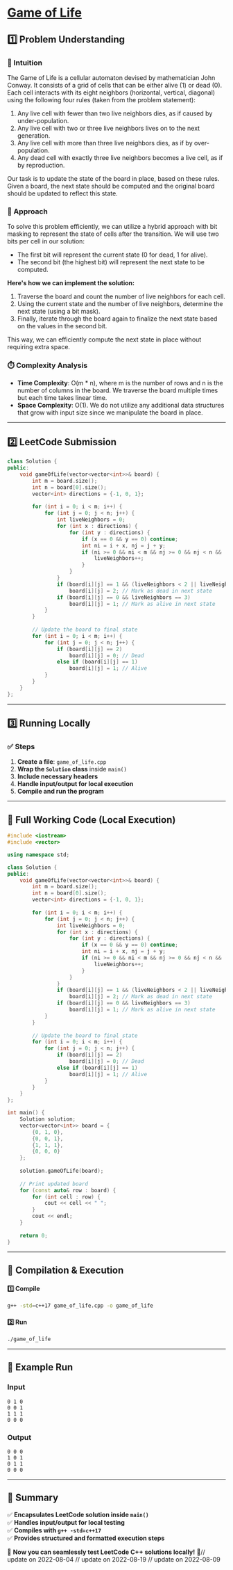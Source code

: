 # **[Game of Life](https://leetcode.com/problems/game-of-life/description/)**  

## **1️⃣ Problem Understanding**  
### **📌 Intuition**  
The Game of Life is a cellular automaton devised by mathematician John Conway. It consists of a grid of cells that can be either alive (1) or dead (0). Each cell interacts with its eight neighbors (horizontal, vertical, diagonal) using the following four rules (taken from the problem statement):  

1. Any live cell with fewer than two live neighbors dies, as if caused by under-population.
2. Any live cell with two or three live neighbors lives on to the next generation.
3. Any live cell with more than three live neighbors dies, as if by over-population.
4. Any dead cell with exactly three live neighbors becomes a live cell, as if by reproduction.

Our task is to update the state of the board in place, based on these rules. Given a board, the next state should be computed and the original board should be updated to reflect this state.

### **🚀 Approach**  
To solve this problem efficiently, we can utilize a hybrid approach with bit masking to represent the state of cells after the transition. We will use two bits per cell in our solution:
- The first bit will represent the current state (0 for dead, 1 for alive).
- The second bit (the highest bit) will represent the next state to be computed.

**Here's how we can implement the solution:**

1. Traverse the board and count the number of live neighbors for each cell.
2. Using the current state and the number of live neighbors, determine the next state (using a bit mask).
3. Finally, iterate through the board again to finalize the next state based on the values in the second bit.

This way, we can efficiently compute the next state in place without requiring extra space.

### **⏱️ Complexity Analysis**  
- **Time Complexity**: O(m * n), where m is the number of rows and n is the number of columns in the board. We traverse the board multiple times but each time takes linear time.
- **Space Complexity**: O(1). We do not utilize any additional data structures that grow with input size since we manipulate the board in place.

---  

## **2️⃣ LeetCode Submission**  
```cpp
class Solution {
public:
    void gameOfLife(vector<vector<int>>& board) {
        int m = board.size();
        int n = board[0].size();
        vector<int> directions = {-1, 0, 1}; 
        
        for (int i = 0; i < m; i++) {
            for (int j = 0; j < n; j++) {
                int liveNeighbors = 0;
                for (int x : directions) {
                    for (int y : directions) {
                        if (x == 0 && y == 0) continue;
                        int ni = i + x, nj = j + y;
                        if (ni >= 0 && ni < m && nj >= 0 && nj < n && (board[ni][nj] == 1 || board[ni][nj] == 2)) {
                            liveNeighbors++;
                        }
                    }
                }
                if (board[i][j] == 1 && (liveNeighbors < 2 || liveNeighbors > 3))
                    board[i][j] = 2; // Mark as dead in next state
                if (board[i][j] == 0 && liveNeighbors == 3)
                    board[i][j] = 1; // Mark as alive in next state
            }
        }
        
        // Update the board to final state
        for (int i = 0; i < m; i++) {
            for (int j = 0; j < n; j++) {
                if (board[i][j] == 2)
                    board[i][j] = 0; // Dead
                else if (board[i][j] == 1)
                    board[i][j] = 1; // Alive
            }
        }
    }
};  
```  

---  

## **3️⃣ Running Locally**  
### **✅ Steps**  
1. **Create a file**: `game_of_life.cpp`  
2. **Wrap the `Solution` class** inside `main()`  
3. **Include necessary headers**  
4. **Handle input/output for local execution**  
5. **Compile and run the program**  

---  

## **📝 Full Working Code (Local Execution)**  
```cpp
#include <iostream>
#include <vector>

using namespace std;

class Solution {
public:
    void gameOfLife(vector<vector<int>>& board) {
        int m = board.size();
        int n = board[0].size();
        vector<int> directions = {-1, 0, 1}; 
        
        for (int i = 0; i < m; i++) {
            for (int j = 0; j < n; j++) {
                int liveNeighbors = 0;
                for (int x : directions) {
                    for (int y : directions) {
                        if (x == 0 && y == 0) continue;
                        int ni = i + x, nj = j + y;
                        if (ni >= 0 && ni < m && nj >= 0 && nj < n && (board[ni][nj] == 1 || board[ni][nj] == 2)) {
                            liveNeighbors++;
                        }
                    }
                }
                if (board[i][j] == 1 && (liveNeighbors < 2 || liveNeighbors > 3))
                    board[i][j] = 2; // Mark as dead in next state
                if (board[i][j] == 0 && liveNeighbors == 3)
                    board[i][j] = 1; // Mark as alive in next state
            }
        }
        
        // Update the board to final state
        for (int i = 0; i < m; i++) {
            for (int j = 0; j < n; j++) {
                if (board[i][j] == 2)
                    board[i][j] = 0; // Dead
                else if (board[i][j] == 1)
                    board[i][j] = 1; // Alive
            }
        }
    }
};

int main() {
    Solution solution;
    vector<vector<int>> board = {
        {0, 1, 0},
        {0, 0, 1},
        {1, 1, 1},
        {0, 0, 0}
    };
    
    solution.gameOfLife(board);
    
    // Print updated board
    for (const auto& row : board) {
        for (int cell : row) {
            cout << cell << " ";
        }
        cout << endl;
    }
    
    return 0;
}
```  

---  

## **🔧 Compilation & Execution**  
#### **1️⃣ Compile**  
```bash
g++ -std=c++17 game_of_life.cpp -o game_of_life
```  

#### **2️⃣ Run**  
```bash
./game_of_life
```  

---  

## **🎯 Example Run**  
### **Input**  
```
0 1 0
0 0 1
1 1 1
0 0 0
```  
### **Output**  
```
0 0 0 
1 0 1 
0 1 1 
0 0 0 
```  

---  

## **📌 Summary**  
✅ **Encapsulates LeetCode solution inside `main()`**  
✅ **Handles input/output for local testing**  
✅ **Compiles with `g++ -std=c++17`**  
✅ **Provides structured and formatted execution steps**  

🚀 **Now you can seamlessly test LeetCode C++ solutions locally!** 🚀// update on 2022-08-04
// update on 2022-08-19
// update on 2022-08-09
